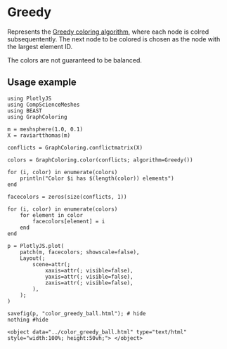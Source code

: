 # Greedy

Represents the [Greedy coloring algorithm](https://www.geeksforgeeks.org/dsa/graph-coloring-set-2-greedy-algorithm/),
where each node is colred subsequentently.
The next node to be colored is chosen as the node with the largest element ID.

The colors are not guaranteed to be balanced.

## Usage example

```@example color_ball_greedy
using PlotlyJS
using CompScienceMeshes
using BEAST
using GraphColoring

m = meshsphere(1.0, 0.1)
X = raviartthomas(m)

conflicts = GraphColoring.conflictmatrix(X)

colors = GraphColoring.color(conflicts; algorithm=Greedy())

for (i, color) in enumerate(colors)
    println("Color $i has $(length(color)) elements")
end

facecolors = zeros(size(conflicts, 1))

for (i, color) in enumerate(colors)
    for element in color
        facecolors[element] = i
    end
end

p = PlotlyJS.plot(
    patch(m, facecolors; showscale=false),
    Layout(;
        scene=attr(;
            xaxis=attr(; visible=false),
            yaxis=attr(; visible=false),
            zaxis=attr(; visible=false),
        ),
    );
)

savefig(p, "color_greedy_ball.html"); # hide
nothing #hide
```

```@raw html
<object data="../color_greedy_ball.html" type="text/html"  style="width:100%; height:50vh;"> </object>
```
